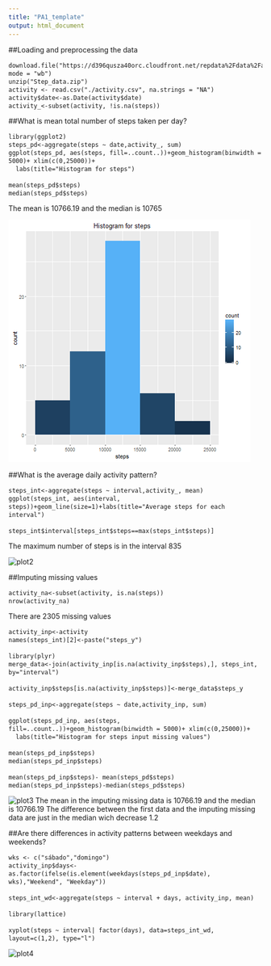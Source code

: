 ```yaml
---
title: "PA1_template"
output: html_document
---
```


##Loading and preprocessing the data
```{r}
download.file("https://d396qusza40orc.cloudfront.net/repdata%2Fdata%2Factivity.zip","./Step_data.zip", mode = "wb")
unzip("Step_data.zip")
activity <- read.csv("./activity.csv", na.strings = "NA")
activity$date<-as.Date(activity$date)
activity_<-subset(activity, !is.na(steps))
```


##What is mean total number of steps taken per day?
```{r}
library(ggplot2)
steps_pd<-aggregate(steps ~ date,activity_, sum)
ggplot(steps_pd, aes(steps, fill=..count..))+geom_histogram(binwidth = 5000)+ xlim(c(0,25000))+
  labs(title="Histogram for steps")

mean(steps_pd$steps)
median(steps_pd$steps)
```
The mean is 10766.19 and the median is 10765

![plot1](https://github.com/JavierRosales/RepData_PeerAssessment1/blob/master/Plots/plot1_.png)

##What is the average daily activity pattern?
```{r}
steps_int<-aggregate(steps ~ interval,activity_, mean)
ggplot(steps_int, aes(interval, steps))+geom_line(size=1)+labs(title="Average steps for each interval")

steps_int$interval[steps_int$steps==max(steps_int$steps)]

```
 The maximum number of steps is in the interval 835
 
![plot2](RepData_PeerAssessment1/Plots/plot2_.png)

##Imputing missing values
```{r}
activity_na<-subset(activity, is.na(steps))
nrow(activity_na)
```
There are 2305 missing values

```{r}
activity_inp<-activity
names(steps_int)[2]<-paste("steps_y")

library(plyr)
merge_data<-join(activity_inp[is.na(activity_inp$steps),], steps_int, by="interval")

activity_inp$steps[is.na(activity_inp$steps)]<-merge_data$steps_y

steps_pd_inp<-aggregate(steps ~ date,activity_inp, sum)

ggplot(steps_pd_inp, aes(steps, fill=..count..))+geom_histogram(binwidth = 5000)+ xlim(c(0,25000))+
  labs(title="Histogram for steps input missing values")

mean(steps_pd_inp$steps)
median(steps_pd_inp$steps)

mean(steps_pd_inp$steps)- mean(steps_pd$steps)
median(steps_pd_inp$steps)-median(steps_pd$steps)

```
![plot3](RepData_PeerAssessment1/Plots/plot3_.png)
The mean in the imputing missing data is 10766.19 and the median is 10766.19
The difference between the first data and the imputing missing data are just in the median wich decrease 1.2


##Are there differences in activity patterns between weekdays and weekends?
```{r}
wks <- c("sábado","domingo")
activity_inp$days<-as.factor(ifelse(is.element(weekdays(steps_pd_inp$date), wks),"Weekend", "Weekday"))

steps_int_wd<-aggregate(steps ~ interval + days, activity_inp, mean)

library(lattice)

xyplot(steps ~ interval| factor(days), data=steps_int_wd, layout=c(1,2), type="l")

```
![plot4](RepData_PeerAssessment1/Plots/plot4_.png)
